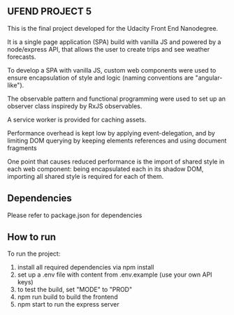 ## UFEND PROJECT 5

This is the final project developed for the Udacity Front End Nanodegree.

It is a single page application (SPA) build with vanilla JS and powered by a node/express API, that allows the user to create trips and see weather forecasts.

To develop a SPA with vanilla JS, custom web components were used to ensure encapsulation of style and logic (naming conventions are "angular-like").

The observable pattern and functional programming were used to set up an observer class inspiredy by RxJS observables.

A service worker is provided for caching assets.

Performance overhead is kept low by applying event-delegation, and by limiting DOM querying by keeping elements references and using document fragments

One point that causes reduced performance is the import of shared style in each web component: being encapsulated each in its shadow DOM, importing all shared style is required for each of them.

## Dependencies
Please refer to package.json for dependencies

## How to run
To run the project:
1) install all required dependencies via npm install
2) set up a .env file with content from .env.example (use your own API keys)
3) to test the build, set "MODE" to "PROD"
4) npm run build to build the frontend
5) npm start to run the express server
